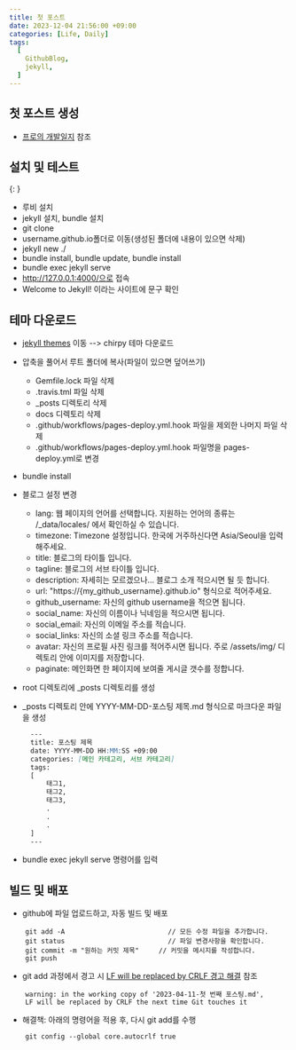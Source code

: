 ```yaml
---
title: 첫 포스트
date: 2023-12-04 21:56:00 +09:00
categories: [Life, Daily]
tags:
  [
    GithubBlog,
    jekyll,
  ]
---
```


## 첫 포스트 생성

- [프로의 개발일지](https://devpro.kr/posts/Github-%EB%B8%94%EB%A1%9C%EA%B7%B8-%EB%A7%8C%EB%93%A4%EA%B8%B0-(1)/) 참조

## 설치 및 테스트
{: }
- 루비 설치
- jekyll 설치, bundle 설치
- git clone
- username.github.io폴더로 이동(생성된 폴더에 내용이 있으면 삭제)
- jekyll new ./ 
- bundle install, bundle update, bundle install
- bundle exec jekyll serve
- http://127.0.0.1:4000/으로 접속
- Welcome to Jekyll! 이라는 사이트에 문구 확인

## 테마 다운로드
- [jekyll themes]("http://jekyllthemes.org/") 이동 --> chirpy 테마 다운로드
- 압축을 풀어서 루트 폴더에 복사(파일이 있으면 덮어쓰기)
  - Gemfile.lock 파일 삭제
  - .travis.tml 파일 삭제
  - _posts 디렉토리 삭제
  - docs 디렉토리 삭제
  - .github/workflows/pages-deploy.yml.hook 파일을 제외한 나머지 파일 삭제
  - .github/workflows/pages-deploy.yml.hook 파일명을 pages-deploy.yml로 변경
- bundle install
- 블로그 설정 변경
  - lang:	웹 페이지의 언어를 선택합니다. 지원하는 언어의 종류는 /_data/locales/ 에서 확인하실 수 있습니다.
  - timezone:	Timezone 설정입니다. 한국에 거주하신다면 Asia/Seoul을 입력해주세요.
  - title:	블로그의 타이틀 입니다.
  - tagline:	블로그의 서브 타이틀 입니다.
  - description:	자세히는 모르겠으나… 블로그 소개 적으시면 될 듯 합니다.
  - url:	"https://{my_github_username}.github.io" 형식으로 적어주세요.
  - github_username:	자신의 github username을 적으면 됩니다.
  - social_name:	자신의 이름이나 닉네임을 적으시면 됩니다.
  - social_email:	자신의 이메일 주소를 적습니다.
  - social_links:	자신의 소셜 링크 주소를 적습니다.
  - avatar:	자신의 프로필 사진 링크를 적어주시면 됩니다. 주로 /assets/img/ 디렉토리 안에 이미지를 저장합니다.
  - paginate:	메인화면 한 페이지에 보여줄 게시글 갯수를 정합니다.
- root 디렉토리에 _posts 디렉토리를 생성
- _posts 디렉토리 안에 YYYY-MM-DD-포스팅 제목.md 형식으로 마크다운 파일을 생성


  ```Markdown
    ---
    title: 포스팅 제목
    date: YYYY-MM-DD HH:MM:SS +09:00
    categories: [메인 카테고리, 서브 카테고리]
    tags:
    [
        태그1,
        태그2,
        태그3,
        .
        .
        .
    ]
    ---
  ```
- bundle exec jekyll serve 명령어를 입력

## 빌드 및 배포
- github에 파일 업로드하고, 자동 빌드 및 배포

```Shell
    git add -A                          // 모든 수정 파일을 추가합니다.
    git status                          // 파일 변경사항을 확인합니다.
    git commit -m "원하는 커밋 제목"     // 커밋을 메시지를 작성합니다.
    git push    
```
- git add 과정에서 경고 시 [LF will be replaced by CRLF 경고 해결](https://devpro.kr/posts/LF-will-be-replaced-by-CRLF-%EA%B2%BD%EA%B3%A0-%ED%95%B4%EA%B2%B0/) 참조

```Shell
    warning: in the working copy of '2023-04-11-첫 번째 포스팅.md', 
    LF will be replaced by CRLF the next time Git touches it
```

- 해결책: 아래의 명령어을 적용 후, 다시 git add를 수행
```Shell
    git config --global core.autocrlf true

```